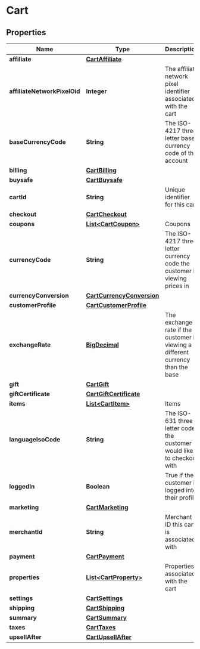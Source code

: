 
# Cart

## Properties
Name | Type | Description | Notes
------------ | ------------- | ------------- | -------------
**affiliate** | [**CartAffiliate**](CartAffiliate.md) |  |  [optional]
**affiliateNetworkPixelOid** | **Integer** | The affiliate network pixel identifier associated with the cart |  [optional]
**baseCurrencyCode** | **String** | The ISO-4217 three letter base currency code of the account |  [optional]
**billing** | [**CartBilling**](CartBilling.md) |  |  [optional]
**buysafe** | [**CartBuysafe**](CartBuysafe.md) |  |  [optional]
**cartId** | **String** | Unique identifier for this cart |  [optional]
**checkout** | [**CartCheckout**](CartCheckout.md) |  |  [optional]
**coupons** | [**List&lt;CartCoupon&gt;**](CartCoupon.md) | Coupons |  [optional]
**currencyCode** | **String** | The ISO-4217 three letter currency code the customer is viewing prices in |  [optional]
**currencyConversion** | [**CartCurrencyConversion**](CartCurrencyConversion.md) |  |  [optional]
**customerProfile** | [**CartCustomerProfile**](CartCustomerProfile.md) |  |  [optional]
**exchangeRate** | [**BigDecimal**](BigDecimal.md) | The exchange rate if the customer is viewing a different currency than the base |  [optional]
**gift** | [**CartGift**](CartGift.md) |  |  [optional]
**giftCertificate** | [**CartGiftCertificate**](CartGiftCertificate.md) |  |  [optional]
**items** | [**List&lt;CartItem&gt;**](CartItem.md) | Items |  [optional]
**languageIsoCode** | **String** | The ISO-631 three letter code the customer would like to checkout with |  [optional]
**loggedIn** | **Boolean** | True if the customer is logged into their profile |  [optional]
**marketing** | [**CartMarketing**](CartMarketing.md) |  |  [optional]
**merchantId** | **String** | Merchant ID this cart is associated with |  [optional]
**payment** | [**CartPayment**](CartPayment.md) |  |  [optional]
**properties** | [**List&lt;CartProperty&gt;**](CartProperty.md) | Properties associated with the cart |  [optional]
**settings** | [**CartSettings**](CartSettings.md) |  |  [optional]
**shipping** | [**CartShipping**](CartShipping.md) |  |  [optional]
**summary** | [**CartSummary**](CartSummary.md) |  |  [optional]
**taxes** | [**CartTaxes**](CartTaxes.md) |  |  [optional]
**upsellAfter** | [**CartUpsellAfter**](CartUpsellAfter.md) |  |  [optional]



